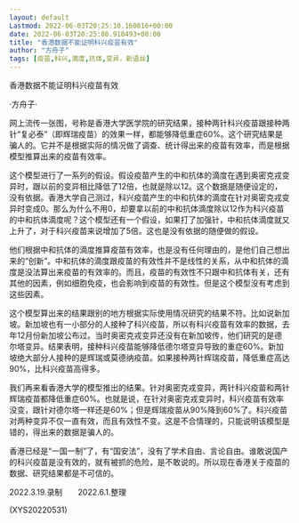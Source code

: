```yaml
---
layout: default
Lastmod: 2022-06-03T20:25:10.160816+00:00
date: 2022-06-03T20:25:08.910493+00:00
title: "香港数据不能证明科兴疫苗有效"
author: "方舟子"
tags: [疫苗,科兴,滴度,抗体,变异，新语丝]
---
```


香港数据不能证明科兴疫苗有效

·方舟子·

网上流传一张图，号称是香港大学医学院的研究结果，接种两针科兴疫苗跟接种两针“复必泰”（即辉瑞疫苗）的效果一样，都能够降低重症60%。这个研究结果是骗人的。它并不是根据实际的情况做了调查、统计得出来的疫苗有效率，而是根据模型推算出来的疫苗有效率。

这个模型进行了一系列的假设。假设疫苗产生的中和抗体的滴度在遇到奥密克戎变异时，跟以前的变异相比降低了12倍，也就是除以12。这个数据是随便设定的，没有依据。香港大学自己测过，科兴疫苗产生的中和抗体的滴度在针对奥密克戎变异时变成0。那么为什么不用0，却要拿以前的中和抗体滴度除以12作为科兴疫苗的中和抗体滴度呢？这个模型还有一个假设，如果打了加强针，中和抗体滴度就又上升了，对于科兴疫苗来说增加了5倍。这也是没有依据的随便做的假设。

他们根据中和抗体的滴度推算疫苗有效率，也是没有任何理由的，是他们自己想出来的“创新”。中和抗体的滴度跟疫苗的有效性并不是线性的关系，从中和抗体的滴度是没法算出来疫苗的有效率的。而且，疫苗的有效性不只跟中和抗体有关，还有其他的因素，例如细胞免疫，也会影响到疫苗的有效性。但是这个模型没有考虑到这些因素。

这个模型算出来的结果跟别的地方根据实际使用情况研究的结果不符。比如说新加坡。新加坡也有一小部分的人接种了科兴疫苗，所以有科兴疫苗有效率的数据，去年12月份新加坡公布过。当时奥密克戎变异还没有在新加坡传，他们研究的是德尔塔变异。结果表明，接种科兴疫苗能够降低德尔塔变异导致的重症60%。新加坡绝大部分人接种的是辉瑞或莫德纳疫苗。如果接种两针辉瑞疫苗，降低重症高达90%，比科兴疫苗高得多。

我们再来看香港大学的模型推出的结果。针对奥密克戎变异，两针科兴疫苗和两针辉瑞疫苗都降低重症60%。也就是说，在针对奥密克戎变异时，科兴疫苗有效率没变，跟针对德尔塔一样还是60%；但是辉瑞疫苗从90%降到60%了。科兴疫苗对两种变异不仅一直有效，而且有效性不变。这是不合情理的，只能说明该模型是错的，得出来的数据是骗人的。

香港已经是“一国一制”了，有“国安法”，没有了学术自由、言论自由。谁敢说国产的科兴疫苗是没有效的，就有被抓的危险，是不敢说的。所以现在香港关于疫苗的数据、研究结果都是不可信的。

2022.3.19.录制　　2022.6.1.整理

(XYS20220531)

